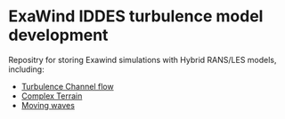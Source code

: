 # ExaWind IDDES turbulence model development

Repositry for storing Exawind simulations with Hybrid RANS/LES models,
including:
- [Turbulence Channel flow](turbulent_channel_flow)  
- [Complex Terrain](complexTerrain)  
- [Moving waves](movingWaves)  


